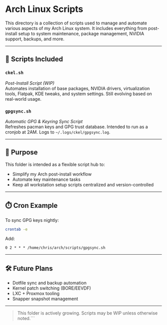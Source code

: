 # Arch Linux Scripts

This directory is a collection of scripts used to manage and automate various aspects of my Arch Linux system. It includes everything from post-install setup to system maintenance, package management, NVIDIA support, backups, and more.

---

## 📜 Scripts Included

### `ckel.sh`
_Post-Install Script (WIP)_  
Automates installation of base packages, NVIDIA drivers, virtualization tools, Flatpak, KDE tweaks, and system settings. Still evolving based on real-world usage.

### `gpgsync.sh`
_Automatic GPG & Keyring Sync Script_  
Refreshes pacman keys and GPG trust database. Intended to run as a cronjob at 2AM. Logs to `~/.logs/ckel/gpgsync.log`.

---

## 🧰 Purpose
This folder is intended as a flexible script hub to:
- Simplify my Arch post-install workflow
- Automate key maintenance tasks
- Keep all workstation setup scripts centralized and version-controlled

---

## ⏱️ Cron Example
To sync GPG keys nightly:

```bash
crontab -e
```
Add:
```cron
0 2 * * * /home/chris/arch/scripts/gpgsync.sh
```

---

## 🛠 Future Plans
- Dotfile sync and backup automation
- Kernel patch switching (BORE/EEVDF)
- LXC + Proxmox tooling
- Snapper snapshot management

---

> This folder is actively growing. Scripts may be WIP unless otherwise noted.```
